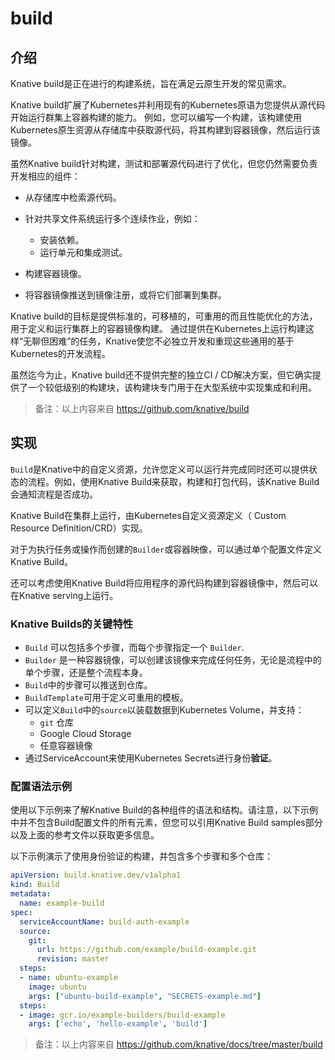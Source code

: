 # build

## 介绍

Knative build是正在进行的构建系统，旨在满足云原生开发的常见需求。

Knative build扩展了Kubernetes并利用现有的Kubernetes原语为您提供从源代码开始运行群集上容器构建的能力。 例如，您可以编写一个构建，该构建使用Kubernetes原生资源从存储库中获取源代码，将其构建到容器镜像，然后运行该镜像。

虽然Knative build针对构建，测试和部署源代码进行了优化，但您仍然需要负责开发相应的组件：

- 从存储库中检索源代码。
- 针对共享文件系统运行多个连续作业，例如：

	* 安装依赖。
	* 运行单元和集成测试。

- 构建容器镜像。
- 将容器镜像推送到镜像注册，或将它们部署到集群。

Knative build的目标是提供标准的，可移植的，可重用的而且性能优化的方法，用于定义和运行集群上的容器镜像构建。 通过提供在Kubernetes上运行构建这样“无聊但困难”的任务，Knative使您不必独立开发和重现这些通用的基于Kubernetes的开发流程。

虽然迄今为止，Knative build还不提供完整的独立CI / CD解决方案，但它确实提供了一个较低级别的构建块，该构建块专门用于在大型系统中实现集成和利用。

> 备注：以上内容来自 https://github.com/knative/build 

## 实现

`Build`是Knative中的自定义资源，允许您定义可以运行并完成同时还可以提供状态的流程。例如，使用Knative Build来获取，构建和打包代码，该Knative Build会通知流程是否成功。

Knative Build在集群上运行，由Kubernetes自定义资源定义（ Custom Resource Definition/CRD）实现。

对于为执行任务或操作而创建的`Builder`或容器映像，可以通过单个配置文件定义Knative Build。

还可以考虑使用Knative Build将应用程序的源代码构建到容器镜像中，然后可以在Knative serving上运行。 

### Knative Builds的关键特性

- `Build` 可以包括多个步骤，而每个步骤指定一个 `Builder`.  
- `Builder` 是一种容器镜像，可以创建该镜像来完成任何任务，无论是流程中的单个步骤，还是整个流程本身。
- `Build`中的步骤可以推送到仓库。
- `BuildTemplate`可用于定义可重用的模板。
- 可以定义`Build`中的`source`以装载数据到Kubernetes Volume，并支持：
  - `git` 仓库
  - Google Cloud Storage
  - 任意容器镜像
- 通过ServiceAccount来使用Kubernetes Secrets进行身份**验证**。

### 配置语法示例

使用以下示例来了解Knative Build的各种组件的语法和结构。请注意，以下示例中并不包含Build配置文件的所有元素，但您可以引用Knative Build samples部分以及上面的参考文件以获取更多信息。

以下示例演示了使用身份验证的构建，并包含多个步骤和多个仓库：

```yaml
apiVersion: build.knative.dev/v1alpha1
kind: Build
metadata:
  name: example-build
spec:
  serviceAccountName: build-auth-example
  source:
    git:
      url: https://github.com/example/build-example.git
      revision: master
  steps:
  - name: ubuntu-example
    image: ubuntu
    args: ["ubuntu-build-example", "SECRETS-example.md"]
  steps:
  - image: gcr.io/example-builders/build-example
    args: ['echo', 'hello-example', 'build']
```



> 备注：以上内容来自 https://github.com/knative/docs/tree/master/build 